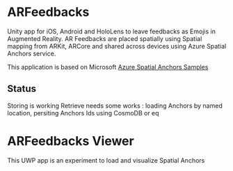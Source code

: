 # ARFeedbacks
Unity app for iOS, Android and HoloLens to leave feedbacks as Emojis in Augmented Reality.
AR Feedbacks are placed spatially using Spatial mapping from ARKit, ARCore and shared across devices using Azure Spatial Anchors service.

This application is based on Microsoft [Azure Spatial Anchors Samples](https://github.com/Azure/azure-spatial-anchors-samples)

## Status
Storing is working
Retrieve needs some works : loading Anchors by named location, persiting Anchors Ids using CosmoDB or eq


# ARFeedbacks Viewer
This UWP app is an experiment to load and visualize Spatial Anchors
